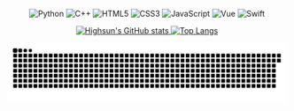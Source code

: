 <p align="center">
  <img src="https://img.shields.io/badge/Python-3776AB?style=for-the-badge&logo=python&logoColor=white" alt="Python"/>
  <img src="https://img.shields.io/badge/C++-00599C?style=for-the-badge&logo=c%2B%2B&logoColor=white" alt="C++"/>
  <img src="https://img.shields.io/badge/HTML5-E34F26?style=for-the-badge&logo=html5&logoColor=white" alt="HTML5"/>
  <img src="https://img.shields.io/badge/CSS3-1572B6?style=for-the-badge&logo=css3&logoColor=white" alt="CSS3"/>
  <img src="https://img.shields.io/badge/JavaScript-F7DF1E?style=for-the-badge&logo=javascript&logoColor=black" alt="JavaScript"/>
  <img src="https://img.shields.io/badge/Vue-4FC08D?style=for-the-badge&logo=vue.js&logoColor=white" alt="Vue"/>
  <img src="https://img.shields.io/badge/Swift-FA7343?style=for-the-badge&logo=swift&logoColor=white" alt="Swift"/>
</p>

<p align="center">
  <a href="https://github.com/highsuns-projects/github-readme-stats">
    <img 
      src="http://github-readme-stats-five-psi-67.vercel.app/api?username=highsun&show_icons=true&theme=swift&include_all_commits=true&hide_border=true" 
      alt="Highsun's GitHub stats" 
      height="195"
    />
  </a>
  <a href="https://github.com/highsuns-projects/github-readme-stats">
    <img 
      src="http://github-readme-stats-five-psi-67.vercel.app/api/top-langs/?username=highsun&layout=compact&langs_count=8&theme=swift&hide_border=true" 
      alt="Top Langs" 
      height="195"
    />
  </a>
</p>

<picture>
  <source media="(prefers-color-scheme: dark)" srcset="https://github.com/Highsun/snk/blob/output/github-snake-dark.svg" />
  <source media="(prefers-color-scheme: light)" srcset="https://github.com/Highsun/snk/blob/output/github-snake.svg" />
  <img alt="github-snake" src="https://github.com/Highsun/snk/blob/output/github-snake.svg" />
</picture>
